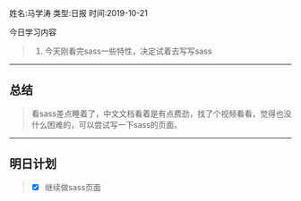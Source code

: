 姓名:马学涛
类型:日报
时间:2019-10-21

今日学习内容

>1. 今天刚看完sass一些特性，决定试着去写写sass
* * *
## 总结 ##
>看sass差点睡着了，中文文档看着是有点费劲，找了个视频看看，觉得也没什么困难的，可以尝试写一下sass的页面。
* * *
## 明日计划 ##
> - [x] 继续做sass页面
